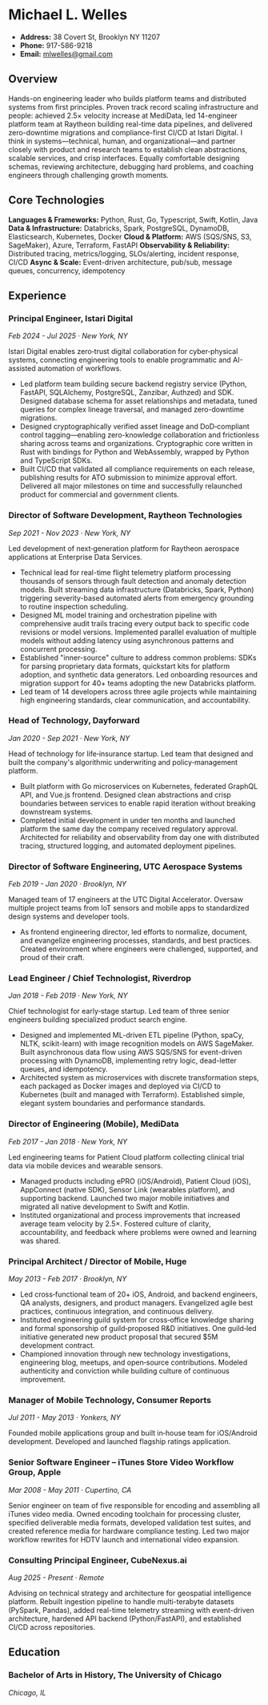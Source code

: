 # Michael L. Welles
- **Address:** 38 Covert St, Brooklyn NY 11207
- **Phone:** 917-586-9218
- **Email:** mlwelles@gmail.com

## Overview

Hands-on engineering leader who builds platform teams and distributed systems from first principles. Proven track record scaling infrastructure and people: achieved 2.5× velocity increase at MediData, led 14-engineer platform team at Raytheon building real-time data pipelines, and delivered zero-downtime migrations and compliance-first CI/CD at Istari Digital. I think in systems—technical, human, and organizational—and partner closely with product and research teams to establish clean abstractions, scalable services, and crisp interfaces. Equally comfortable designing schemas, reviewing architecture, debugging hard problems, and coaching engineers through challenging growth moments.

## Core Technologies

**Languages & Frameworks:** Python, Rust, Go, Typescript, Swift, Kotlin, Java
**Data & Infrastructure:** Databricks, Spark, PostgreSQL, DynamoDB, Elasticsearch, Kubernetes, Docker
**Cloud & Platform:** AWS (SQS/SNS, S3, SageMaker), Azure, Terraform, FastAPI
**Observability & Reliability:** Distributed tracing, metrics/logging, SLOs/alerting, incident response, CI/CD
**Async & Scale:** Event-driven architecture, pub/sub, message queues, concurrency, idempotency

## Experience

### Principal Engineer, Istari Digital
*Feb 2024 - Jul 2025 · New York, NY*

Istari Digital enables zero‑trust digital collaboration for cyber‑physical systems, connecting engineering tools to enable programmatic and AI-assisted automation of workflows.

- Led platform team building secure backend registry service (Python, FastAPI, SQLAlchemy, PostgreSQL, Zanzibar, Authzed) and SDK. Designed database schema for asset relationships and metadata, tuned queries for complex lineage traversal, and managed zero-downtime migrations.
- Designed cryptographically verified asset lineage and DoD‑compliant control tagging—enabling zero-knowledge collaboration and frictionless sharing across teams and organizations. Cryptographic core written in Rust with bindings for Python and WebAssembly, wrapped by Python and TypeScript SDKs.
- Built CI/CD that validated all compliance requirements on each release, publishing results for ATO submission to minimize approval effort. Delivered all major milestones on time and successfully relaunched product for commercial and government clients.

### Director of Software Development, Raytheon Technologies
*Sep 2021 - Nov 2023 · New York, NY*

Led development of next‑generation platform for Raytheon aerospace applications at Enterprise Data Services.

- Technical lead for real-time flight telemetry platform processing thousands of sensors through fault detection and anomaly detection models. Built streaming data infrastructure (Databricks, Spark, Python) triggering severity-based automated alerts from emergency grounding to routine inspection scheduling.
- Designed ML model training and orchestration pipeline with comprehensive audit trails tracing every output back to specific code revisions or model versions. Implemented parallel evaluation of multiple models without adding latency using asynchronous patterns and concurrent processing.
- Established "inner-source" culture to address common problems: SDKs for parsing proprietary data formats, quickstart kits for platform adoption, and synthetic data generators. Led onboarding resources and migration support for 40+ teams adopting the new Databricks platform.
- Led team of 14 developers across three agile projects while maintaining high engineering standards, clear communication, and accountability.

### Head of Technology, Dayforward
*Jan 2020 - Sep 2021 · New York, NY*

Head of technology for life‑insurance startup. Led team that designed and built the company's algorithmic underwriting and policy‑management platform.

- Built platform with Go microservices on Kubernetes, federated GraphQL API, and Vue.js frontend. Designed clean abstractions and crisp boundaries between services to enable rapid iteration without breaking downstream systems.
- Completed initial development in under ten months and launched platform the same day the company received regulatory approval. Architected for reliability and observability from day one with distributed tracing, structured logging, and automated deployment pipelines.

### Director of Software Engineering, UTC Aerospace Systems
*Feb 2019 - Jan 2020 · Brooklyn, NY*

Managed team of 17 engineers at the UTC Digital Accelerator. Oversaw multiple project teams from IoT sensors and mobile apps to standardized design systems and developer tools.

- As frontend engineering director, led efforts to normalize, document, and evangelize engineering processes, standards, and best practices. Created environment where engineers were challenged, supported, and proud of their craft.

### Lead Engineer / Chief Technologist, Riverdrop
*Jan 2018 - Feb 2019 · New York, NY*

Chief technologist for early‑stage startup. Led team of three senior engineers building specialized product search engine.

- Designed and implemented ML-driven ETL pipeline (Python, spaCy, NLTK, scikit-learn) with image recognition models on AWS SageMaker. Built asynchronous data flow using AWS SQS/SNS for event-driven processing with DynamoDB, implementing retry logic, dead-letter queues, and idempotency.
- Architected system as microservices with discrete transformation steps, each packaged as Docker images and deployed via CI/CD to Kubernetes (built and managed with Terraform). Established simple, elegant system boundaries and performance standards.

### Director of Engineering (Mobile), MediData
*Feb 2017 - Jan 2018 · New York, NY*

Led engineering teams for Patient Cloud platform collecting clinical trial data via mobile devices and wearable sensors.

- Managed products including ePRO (iOS/Android), Patient Cloud (iOS), AppConnect (native SDK), Sensor Link (wearables platform), and supporting backend. Launched two major mobile initiatives and migrated all native development to Swift and Kotlin.
- Instituted organizational and process improvements that increased average team velocity by 2.5×. Fostered culture of clarity, accountability, and feedback where problems were owned and learning was shared.

### Principal Architect / Director of Mobile, Huge
*May 2013 - Feb 2017 · Brooklyn, NY*

- Led cross‑functional team of 20+ iOS, Android, and backend engineers, QA analysts, designers, and product managers. Evangelized agile best practices, continuous integration, and continuous delivery.
- Instituted engineering guild system for cross‑office knowledge sharing and formal sponsorship of guild‑proposed R&D initiatives. One guild‑led initiative generated new product proposal that secured $5M development contract.
- Championed innovation through new technology investigations, engineering blog, meetups, and open‑source contributions. Modeled authenticity and conviction while building culture of continuous improvement.

### Manager of Mobile Technology, Consumer Reports
*Jul 2011 - May 2013 · Yonkers, NY*

Founded mobile applications group and built in‑house team for iOS/Android development. Developed and launched flagship ratings application.

### Senior Software Engineer – iTunes Store Video Workflow Group, Apple
*Mar 2008 - May 2011 · Cupertino, CA*

Senior engineer on team of five responsible for encoding and assembling all iTunes video media. Owned encoding toolchain for processing cluster, specified deliverable media formats, developed validation test suites, and created reference media for hardware compliance testing. Led two major workflow rewrites for HDTV launch and international video expansion.

### Consulting Principal Engineer, CubeNexus.ai
*Aug 2025 - Present · Remote*

Advising on technical strategy and architecture for geospatial intelligence platform. Rebuilt ingestion pipeline to handle multi-terabyte datasets (PySpark, Pandas), added real-time telemetry streaming with event-driven architecture, hardened API backend (Python/FastAPI), and established CI/CD across repositories.

## Education

### Bachelor of Arts in History, The University of Chicago
*Chicago, IL*

